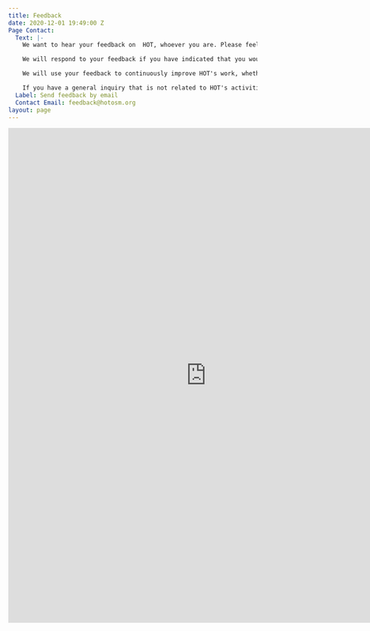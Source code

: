 ```yaml
---
title: Feedback
date: 2020-12-01 19:49:00 Z
Page Contact:
  Text: |-
    We want to hear your feedback on  HOT, whoever you are. Please feel free to write in the language you feel most comfortable with to let us know what you think about any aspect of HOT's work using either the form or the email address.

    We will respond to your feedback if you have indicated that you would like a response. All feedback will be forwarded to the relevant team within HOT, and discussed, and we will respond as soon as possible if appropriate.

    We will use your feedback to continuously improve HOT's work, whether that applies to technology, communications, community engagement, recruitment, or something else. Sometimes the subject of feedback will be discussed in open working groups or in other online forums, but will never include personally identifiable information unless the person has given us explicit consent to do so.

    If you have a general inquiry that is not related to HOT's activities, please use the [contact page](https://www.hotosm.org/contact).
  Label: Send feedback by email
  Contact Email: feedback@hotosm.org
layout: page
---
```


<iframe src="https://docs.google.com/forms/d/e/1FAIpQLSdUHdB9NoPRWCWvn1NrTo2ncKWvqHig2Fli25Vn1dn_F_f8_g/viewform?embedded=true" width="800" height="1000" frameborder="0" marginheight="15px" marginwidth="15px">Loading…</iframe>